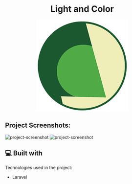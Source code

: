 <h1 align="center" id="title">Light and Color</h1>

<p align="center"><img src="https://github.com/sskk4/light_and_color/blob/master/resources/img/logo2.png?raw=true" alt="project-image"></p>

<h2>Project Screenshots:</h2>

<img src="https://socialify.git.ci/sskk4/light_and_color/image?description=1&amp;font=Inter&amp;language=1&amp;name=1&amp;owner=1&amp;pattern=Solid&amp;stargazers=1&amp;theme=Auto" alt="project-screenshot" width="100%" height="400/">

<img src="" alt="project-screenshot" width="400" height="400/">

  
  
<h2>💻 Built with</h2>

Technologies used in the project:

*   Laravel

